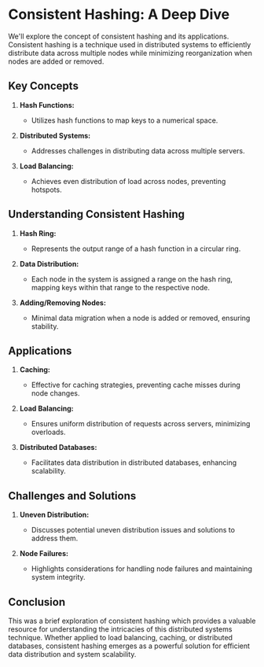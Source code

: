 # Consistent Hashing: A Deep Dive

We'll explore the concept of consistent hashing and its applications. Consistent hashing is a technique used in distributed systems to efficiently distribute data across multiple nodes while minimizing reorganization when nodes are added or removed.

## Key Concepts

1. **Hash Functions:**
    - Utilizes hash functions to map keys to a numerical space.

2. **Distributed Systems:**
    - Addresses challenges in distributing data across multiple servers.

3. **Load Balancing:**
    - Achieves even distribution of load across nodes, preventing hotspots.

## Understanding Consistent Hashing

1. **Hash Ring:**
    - Represents the output range of a hash function in a circular ring.

2. **Data Distribution:**
    - Each node in the system is assigned a range on the hash ring, mapping keys within that range to the respective node.

3. **Adding/Removing Nodes:**
    - Minimal data migration when a node is added or removed, ensuring stability.

## Applications

1. **Caching:**
    
    - Effective for caching strategies, preventing cache misses during node changes.

2. **Load Balancing:**
    
    - Ensures uniform distribution of requests across servers, minimizing overloads.

3. **Distributed Databases:**
    
    - Facilitates data distribution in distributed databases, enhancing scalability.

## Challenges and Solutions

1. **Uneven Distribution:**
    
    - Discusses potential uneven distribution issues and solutions to address them.

2. **Node Failures:**
    
    - Highlights considerations for handling node failures and maintaining system integrity.

## Conclusion

This was a brief exploration of consistent hashing which provides a valuable resource for understanding the intricacies of this distributed systems technique. Whether applied to load balancing, caching, or distributed databases, consistent hashing emerges as a powerful solution for efficient data distribution and system scalability.